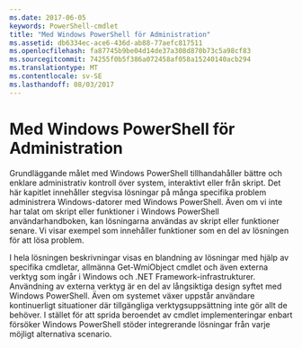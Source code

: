 ```yaml
---
ms.date: 2017-06-05
keywords: PowerShell-cmdlet
title: "Med Windows PowerShell för Administration"
ms.assetid: db6334ec-ace6-436d-ab88-77aefc817511
ms.openlocfilehash: fa87745b9be04d14de37a308d870b73c5a98cf83
ms.sourcegitcommit: 74255f0b5f386a072458af058a15240140acb294
ms.translationtype: MT
ms.contentlocale: sv-SE
ms.lasthandoff: 08/03/2017
---
```

# <a name="using-windows-powershell-for-administration"></a>Med Windows PowerShell för Administration
Grundläggande målet med Windows PowerShell tillhandahåller bättre och enklare administrativ kontroll över system, interaktivt eller från skript. Det här kapitlet innehåller stegvisa lösningar på många specifika problem administrera Windows-datorer med Windows PowerShell. Även om vi inte har talat om skript eller funktioner i Windows PowerShell användarhandboken, kan lösningarna användas av skript eller funktioner senare. Vi visar exempel som innehåller funktioner som en del av lösningen för att lösa problem.

I hela lösningen beskrivningar visas en blandning av lösningar med hjälp av specifika cmdletar, allmänna Get-WmiObject cmdlet och även externa verktyg som ingår i Windows och .NET Framework-infrastrukturer. Användning av externa verktyg är en del av långsiktiga design syftet med Windows PowerShell. Även om systemet växer uppstår användare kontinuerligt situationer där tillgängliga verktygsuppsättning inte gör allt de behöver. I stället för att sprida beroendet av cmdlet implementeringar enbart försöker Windows PowerShell stöder integrerande lösningar från varje möjligt alternativa scenario.

